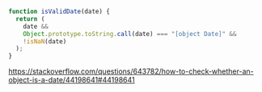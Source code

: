 ```javascript
function isValidDate(date) {
  return (
    date &&
    Object.prototype.toString.call(date) === "[object Date]" &&
    !isNaN(date)
  );
}
```

https://stackoverflow.com/questions/643782/how-to-check-whether-an-object-is-a-date/44198641#44198641
